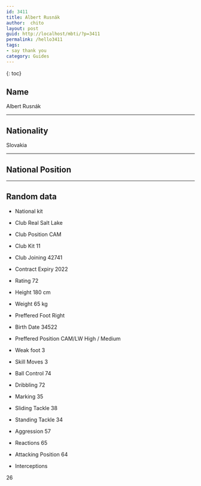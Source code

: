 ```yaml
---
id: 3411
title: Albert Rusnák
author:  chito 
layout: post
guid: http://localhost/mbti/?p=3411
permalink: /hello3411
tags:
- say thank you
category: Guides
---
```



{: toc}


## Name  
Albert Rusnák 

* * *

## Nationality  
Slovakia 

* * *

## National Position 

* * *

## Random data 

  * National kit 
  * Club 
Real Salt Lake 

  * Club Position 
CAM 

  * Club Kit 
11 

  * Club Joining 
42741 

  * Contract Expiry 
2022 

  * Rating 
72 

  * Height 
180 cm 

  * Weight 
65 kg 

  * Preffered Foot 
Right 

  * Birth Date 
34522 

  * Preffered Position 
CAM/LW High / Medium 

  * Weak foot 
3 

  * Skill Moves 
3 

  * Ball Control 
74 

  * Dribbling 
72 

  * Marking 
35 

  * Sliding Tackle 
38 

  * Standing Tackle 
34 

  * Aggression 
57 

  * Reactions 
65 

  * Attacking Position 
64 

  * Interceptions 

26</ul>